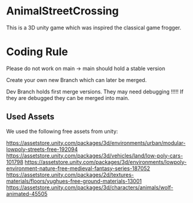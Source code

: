 # AnimalStreetCrossing
This is a 3D unity game which was inspired the classical game frogger.
# Coding Rule
Please do not work on main -> main should hold a stable version

Create your own new Branch which can later be merged.

Dev Branch holds first merge versions. They may need debugging !!!!!
If they are debugged they can be merged into main.

## Used Assets
We used the following free assets from unity:

https://assetstore.unity.com/packages/3d/environments/urban/modular-lowpoly-streets-free-192094
https://assetstore.unity.com/packages/3d/vehicles/land/low-poly-cars-101798
https://assetstore.unity.com/packages/3d/environments/lowpoly-environment-nature-free-medieval-fantasy-series-187052
https://assetstore.unity.com/packages/2d/textures-materials/floors/yughues-free-ground-materials-13001
https://assetstore.unity.com/packages/3d/characters/animals/wolf-animated-45505
